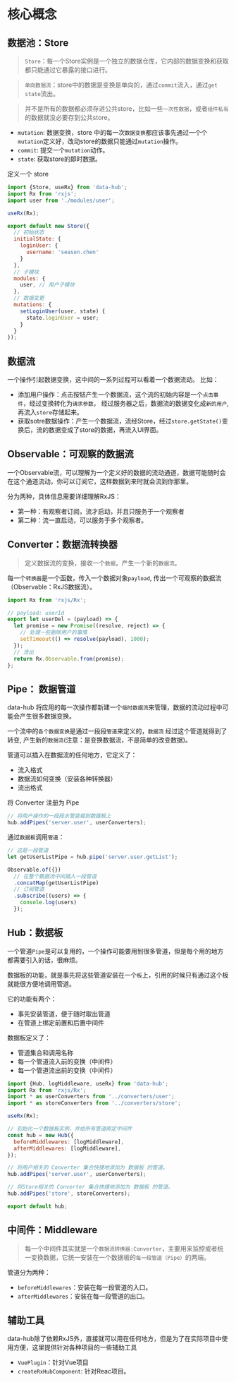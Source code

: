 # 核心概念

## 数据池：Store

> `Store`：每一个Store实例是一个独立的数据仓库，它内部的数据变换和获取都只能通过它暴露的接口进行。

> `单向数据流`：store中的数据是变换是单向的，通过`commit`流入，通过`get state`流出。

> 并不是所有的数据都必须存进公共store，比如一些`一次性数据`，或者`组件私有`的数据就没必要存到公共store。

- `mutation`: 数据变换，store 中的每一次`数据变换`都应该事先通过一个个`mutation`定义好，改动store的数据只能通过`mutation`操作。
- `commit`: 提交一个`mutation`动作。
- `state`: 获取store的即时数据。

定义一个 store

```js
import {Store, useRx} from 'data-hub';
import Rx from 'rxjs';
import user from './modules/user';

useRx(Rx);

export default new Store({
  // 初始状态
  initialState: {
    loginUser: {
      username: 'season.chen'
    }
  },
  // 子模块
  modules: {
    user, // 用户子模块
  },
  // 数据变更
  mutations: {
    setLoginUser(user, state) {
      state.loginUser = user;
    }
  }
});
```

## 数据流

一个操作引起数据变换，这中间的一系列过程可以看着一个数据流动。 比如：

- 添加用户操作：点击按钮产生一个数据流，这个流的初始内容是一个`点击事件`，经过变换转化为`请求参数`， 经过服务器之后，数据流的数据变化成`新的用户`, 再流入`store`存储起来。
- 获取sotre数据操作：产生一个数据流，流经Store，经过`store.getState()`变换后，流的数据变成了store的数据，再流入UI界面。

## Observable：可观察的数据流

一个Observable流，可以理解为一个定义好的数据的流动通道，数据可能随时会在这个通道流动，你可以订阅它，这样数据到来时就会流到你那里。

分为两种，具体信息需要详细理解RxJS：

- 第一种：有观察者订阅，流才启动，并且只服务于一个观察者
- 第二种：流一直启动，可以服务于多个观察者。

## Converter：数据流转换器

> 定义数据流的变换，接收一个`数据`，产生一个新的`数据流`。

每一个`转换器`是一个函数，传入一个数据对象`payload`, 传出一个可观察的数据流（Observable：RxJS数据流）。

```js
import Rx from 'rxjs/Rx';

// payload: userId
export let userDel = (payload) => {
  let promise = new Promise((resolve, reject) => {
    // 处理一些删除用户的事情
    setTimeout(() => resolve(payload), 1000);
  });
  // 流出
  return Rx.Observable.from(promise);
};
```

## Pipe： 数据管道

data-hub 将应用的每一次操作都新建一个`临时数据流`来管理，数据的流动过程中可能会产生很多数据变换。

一个流中的`各个数据变换`是通过一段段`管道`来定义的，`数据流` 经过这个管道就得到了转变, 产生新的`数据流`(注意：是变换数据流，不是简单的改变数据)。

管道可以插入在数据流的任何地方，它定义了：

- 流入格式
- 数据流如何变换（安装各种转换器）
- 流出格式

将 Converter 注册为 Pipe

```js
// 将用户操作的一段段水管装载到数据板上
hub.addPipes('server.user', userConverters);
```

通过`数据板`调用`管道`：

```js
// 这是一段管道
let getUserListPipe = hub.pipe('server.user.getList');

Observable.of({})
  // 在整个数据流中间插入一段管道
  .concatMap(getUserListPipe)
  // 订阅管道
  .subscribe((users) => {
    console.log(users)
  });
```

## Hub：数据板

一个管道`Pipe`是可以复用的，一个操作可能要用到很多管道，但是每个用的地方都需要引入的话，很麻烦。

数据板的功能，就是事先将这些管道安装在一个`板`上，引用的时候只有通过这个板就能很方便地调用管道。

它的功能有两个：

- 事先安装管道，便于随时取出管道
- 在管道上绑定前置和后置中间件

数据板定义了：

- 管道集合和调用名称
- 每一个管道流入前的变换（中间件）
- 每一个管道流出前的变换（中间件）

```js
import {Hub, logMiddleware, useRx} from 'data-hub';
import Rx from 'rxjs/Rx';
import * as userConverters from '../converters/user';
import * as storeConverters from '../converters/store';

useRx(Rx);

// 初始化一个数据板实例，并给所有管道绑定中间件
const hub = new Hub({
  beforeMiddlewares: [logMiddleware],
  afterMiddlewares: [logMiddleware],
});

// 将用户相关的 Converter 集合快捷地添加为 数据板 的管道。
hub.addPipes('server.user', userConverters);

// 将Store相关的 Converter 集合快捷地添加为 数据板 的管道。
hub.addPipes('store', storeConverters);

export default hub;
```

## 中间件：Middleware

> 每一个中间件其实就是一个`数据流转换器:Converter`，主要用来监控或者统一变换数据，它统一安装在一个数据板的`每一段管道（Pipe）`的两端。

管道分为两种：

- `beforeMiddlewares`：安装在每一段管道的入口。
- `afterMiddlewares`：安装在每一段管道的出口。

## 辅助工具

data-hub除了依赖RxJS外，直接就可以用在任何地方，但是为了在实际项目中使用方便，这里提供针对各种项目的一些辅助工具

- `VuePlugin`：针对Vue项目
- `createRxHubComponent`: 针对Reac项目。
